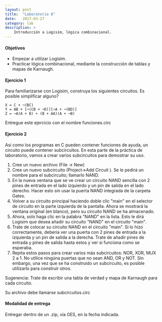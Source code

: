 ```yaml
---
layout: post
title:  "Laboratorio 8"
date:   2017-03-27
category: lab
description: >
    Introducción a Logisim, lógica combinacional.
---
```


#### Objetivos
* Empezar a utilizar Logisim.
* Practicar lógica combinacional, mediante la construcción de tablas y mapas de Karnaugh.

#### Ejercicio 1
Para familiarizarse con Logisim, construya los siguientes circuitos. Es posible simplificar alguno?
```
X = C + ¬(BC)
Y = AB + [¬(CB + ¬D)][¬A + ¬(BD)]
Z = ¬A(A + B) + (B + AA)(A + ¬B)
```
Entregue este ejercicio con el nombre funciones.circ

#### Ejercicio 2

Así como los programas en C pueden contener funciones de ayuda, un circuito puede contener subcircuitos. En esta parte de la práctica de laboratorio, vamos a crear varios subcircuitos para demostrar su uso.

1. Cree un nuevo archivo (File -> New)
2. Cree un nuevo subcircuito (Project->Add Circuit ). Se le pedirá un nombre para el subcircuito; llamarlo NAND.
3. En la nueva ventana que se ve crear un circuito NAND sencilla con 2 pines de entrada en el lado izquierdo y un pin de salida en el lado derecho. Hacer esto sin usar la puerta NAND integrada de la carpeta Gates.
4. Volver a su circuito principal haciendo doble clic "main" en el selector de circuito en la parte izquierda de la pantalla. Ahora se mostrará la ventana original (en blanco), pero su circuito NAND se ha almacenado.
5. Ahora, solo haga clic en la palabra "NAND" en la lista. Esto le dirá Logisim que desea añadir su circuito "NAND" en el circuito "main".
6. Trate de colocar su circuito NAND en el circuito "main". Si lo hizo correctamente, debería ver una puerta con 2 pines de entrada a la izquierda y un pin de salida a la derecha. Trate de añadir pines de entrada y pines de salida hasta estos y ver si funciona como se esperaba.
7. Repita estos pasos para crear varios más subcircuitos: NOR, XOR, MUX 2 a 1. No utilice ningúna puertas que no sean AND, OR y NOT. Sin embargo, una vez que se ha construido un subcircuito, es posible utilizarlo para construir otros.

Sugerencia: Trate de escribir una tabla de verdad y mapa de Karnaugh para cada circuito.

Su archivo debe llamarse subcircuitos.circ

#### Modalidad de entrega
Entregar dentro de un .zip, vía GES, en la fecha indicada.
